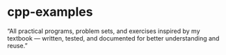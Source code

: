 # cpp-examples
“All practical programs, problem sets, and exercises inspired by my textbook — written, tested, and documented for better understanding and reuse.”
